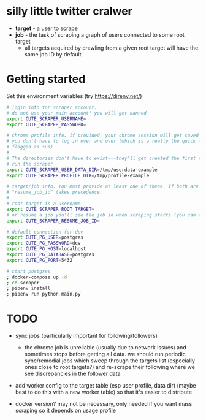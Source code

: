 # silly little twitter cralwer

- **target** - a user to scrape
- **job** - the task of scraping a graph of users connected to some root target
  - all targets acquired by crawling from a given root target will have the same job ID by default

# Getting started

Set this environment variables (try https://direnv.net/)

```bash
# login info for scraper account.
# do not use your main account! you will get banned
export CUTE_SCRAPER_USERNAME=
export CUTE_SCRAPER_PASSWORD=

# chrome profile info. if provided, your chrome session will get saved here so
# you don't have to log in over and over (which is a really the quick way to get
# flagged as sus)
#
# The directories don't have to exist---they'll get created the first time you
# run the scraper
export CUTE_SCRAPER_USER_DATA_DIR=/tmp/userdata-example
export CUTE_SCRAPER_PROFILE_DIR=/tmp/profile-example

# target/job info. You must provide at least one of these. If both are provided,
# "resume_job_id" takes precedence.
#
# root target is a username
export CUTE_SCRAPER_ROOT_TARGET=
# or resume a job you'll see the job id when scraping starts (you can also query db)
export CUTE_SCRAPER_RESUME_JOB_ID=

# default connection for dev
export CUTE_PG_USER=postgres
export CUTE_PG_PASSWORD=dev
export CUTE_PG_HOST=localhost
export CUTE_PG_DATABASE=postgres
export CUTE_PG_PORT=5432
```

```bash
# start postgres
; docker-compose up -d
; cd scraper
; pipenv install
; pipenv run python main.py
```

# TODO

- sync jobs (particularly important for following/followers)

  - the chrome job is unreliable (usually due to network issues) and sometimes
    stops before getting all data. we should run periodic sync/remedial jobs
    which sweep through the targets list (especially ones close to root
    targets?) and re-scrape their following where we see discrepancies in the
    follower data

- add worker config to the target table (esp user profile, data dir) (maybe
  best to do this with a new worker table) so that it's easier to distribute

- docker version? may not be necessary, only needed if you want mass scraping
  so it depends on usage profile
